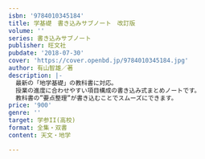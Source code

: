 ```yaml
---
isbn: '9784010345184'
title: 学基礎　書き込みサブノート　改訂版
volume: ''
series: 書き込みサブノート
publisher: 旺文社
pubdate: '2018-07-30'
cover: 'https://cover.openbd.jp/9784010345184.jpg'
author: 有山智雄／著
description: |-
  最新の「地学基礎」の教科書に対応。
  授業の進度に合わせやすい項目構成の書き込み式まとめノートです。　　
  教科書の”要点整理”が書き込むことでスムーズにできます。
price: '900'
genre: ''
target: 学参II(高校)
format: 全集・双書
content: 天文・地学

---
```

